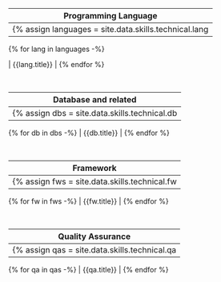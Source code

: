 <!-- | Programming Language | Level | -->
<!-- | ---- | ---- | -->
| Programming Language |
| ---- |
{% assign languages = site.data.skills.technical.lang | sort: "title" -%}
{% for lang in languages -%}
<!-- | {{lang.title}} | {{lang.level}} | -->
| {{lang.title}} |
{% endfor %}

<br>

| Database and related |
| ---- |
{% assign dbs = site.data.skills.technical.db | sort: "title" -%}
{% for db in dbs -%}
| {{db.title}} |
{% endfor %}

<br>

| Framework |
| ---- |
{% assign fws = site.data.skills.technical.fw | sort: "title" -%}
{% for fw in fws -%}
| {{fw.title}} |
{% endfor %}

<br>

| Quality Assurance |
| ---- |
{% assign qas = site.data.skills.technical.qa | sort: "title" -%}
{% for qa in qas -%}
| {{qa.title}} |
{% endfor %}